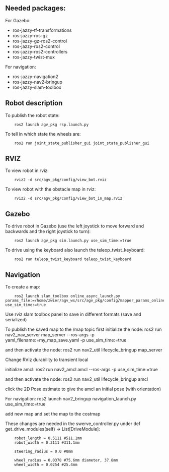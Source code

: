 ## Needed packages:
For Gazebo:
 - ros-jazzy-tf-transformations
 - ros-jazzy-ros-gz
 - ros-jazzy-gz-ros2-control
 - ros-jazzy-ros2-control
 - ros-jazzy-ros2-controllers
 - ros-jazzy-twist-mux

For navigation:
 - ros-jazzy-navigation2 
 - ros-jazzy-nav2-bringup
 - ros-jazzy-slam-toolbox


## Robot description
To publish the robot state:

        ros2 launch agv_pkg rsp.launch.py 

To tell in which state the wheels are:

        ros2 run joint_state_publisher_gui joint_state_publisher_gui 

## RVIZ
To view robot in rviz:

        rviz2 -d src/agv_pkg/config/view_bot.rviz

To view robot with the obstacle map in rviz:

        rviz2 -d src/agv_pkg/config/view_bot_in_map.rviz

## Gazebo
To drive robot in Gazebo (use the left joystick to move forward and backwards and the right joystick to turn):

        ros2 launch agv_pkg sim.launch.py use_sim_time:=true 

To drive using the keyboard also launch the teleop_twist_keyboard:
        
        ros2 run teleop_twist_keyboard teleop_twist_keyboard

## Navigation
To create a map:
        
        ros2 launch slam_toolbox online_async_launch.py params_file:=/home/zwier/agv_ws/src/agv_pkg/config/mapper_params_online_async.yaml use_sim_time:=true
        
Use rviz slam toolbox panel to save in different formats (save and serialized)

To publish the saved map to the /map topic first initialize the node:
        ros2 run nav2_nav_server map_server --ros-args -p yaml_filename:=my_map_save.yaml -p use_sim_time:=true

and then activate the node:
        ros2 run nav2_util lifecycle_bringup map_server

Change RViz durability to transient local

initialize amcl:
        ros2 run nav2_amcl amcl --ros-args -p use_sim_time:=true

and then activate the node:
        ros2 run nav2_util lifecycle_bringup amcl

click the 2D Pose estimate to give the amcl an initial pose (with orientation)

For navigation:
ros2 launch nav2_bringup navigation_launch.py use_sim_time:=true

add new map and set the map to the costmap


These changes are needed in the swerve_controller.py under def get_drive_modules(self) -> List[DriveModule]: 

        robot_length = 0.5111 #511.1mm
        robot_width = 0.3111 #311.1mm

        steering_radius = 0.0 #0mm

        wheel_radius = 0.0378 #75.6mm diameter, 37.8mm
        wheel_width = 0.0254 #25.4mm